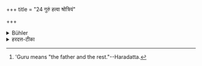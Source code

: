 +++
title = "24 गुरुं हत्वा श्रोत्रियं"

+++

<details><summary>Bühler</summary>

24. If he has slain a Guru or a Brāhmaṇa, who has studied the Veda and finished the ceremonies of a Soma-sacrifice, he shall live according to this very same rule until his last breath. [^11] 


[^11]:  'Guru means "the father and the rest."--Haradatta.
</details>

<details><summary>हरदत्त-टीका</summary>

## सूत्रम्
गुरुं हत्वा श्रोत्रियं वा कर्मसमासमेतेनैव विधिनोत्तमादुच्छ्वासाच्चरेत् ॥ २४ ॥  
### टिप्पनी
गुरुः पित्राचार्यादिः । श्रोत्रियोऽधीतवेदः । स यदि कर्मसमाप्तो भवति सोमान्तानि कर्माणि समाप्तानि यस्य स कर्मसमाप्तः । तो हत्वा एतेनैवाऽनन्तरोक्तेन विधिना ओत्तमादुच्छ्वासात् । उत्तम उच्छ्वासःप्राणविनियोगः ।
आ तस्माच्चरेत् ॥ २४॥
</details>
